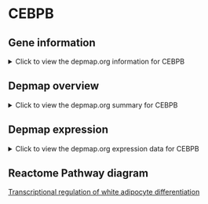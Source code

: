 <h1>CEBPB</h1>

<h2>Gene information</h2>
<details>
  <summary>Click to view the depmap.org information for CEBPB</summary>
  <iframe src="https://depmap.org/portal/gene/CEBPB?tab=about" style="border:none;width:100%;height:800px"></iframe>
</details>

<h2>Depmap overview</h2>
<details>
  <summary>Click to view the depmap.org summary for CEBPB</summary>
  <iframe src="https://depmap.org/portal/gene/CEBPB?tab=overview" style="border:none;width:100%;height:800px"></iframe>
</details>

<h2>Depmap expression</h2>
<details>
  <summary>Click to view the depmap.org expression data for CEBPB</summary>
  <iframe src="https://depmap.org/portal/gene/CEBPB?tab=characterization" style="border:none;width:100%;height:800px"></iframe>
</details>



<h2>Reactome Pathway diagram</h2>
<a href="https://reactome.org/PathwayBrowser/#/R-HSA-381340" target="_BLANK">Transcriptional regulation of white adipocyte differentiation</a>



